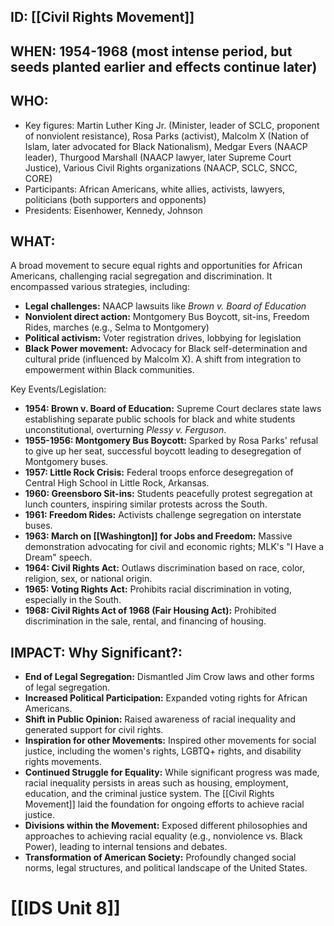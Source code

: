 ## ID: [[Civil Rights Movement]] 
## WHEN: 1954-1968 (most intense period, but seeds planted earlier and effects continue later)

## WHO:
*   Key figures: Martin Luther King Jr. (Minister, leader of SCLC, proponent of nonviolent resistance), Rosa Parks (activist), Malcolm X (Nation of Islam, later advocated for Black Nationalism), Medgar Evers (NAACP leader), Thurgood Marshall (NAACP lawyer, later Supreme Court Justice),  Various Civil Rights organizations (NAACP, SCLC, SNCC, CORE)
*   Participants: African Americans, white allies, activists, lawyers, politicians (both supporters and opponents)
*   Presidents: Eisenhower, Kennedy, Johnson

## WHAT:
A broad movement to secure equal rights and opportunities for African Americans, challenging racial segregation and discrimination. It encompassed various strategies, including:

*   **Legal challenges:** NAACP lawsuits like *Brown v. Board of Education*
*   **Nonviolent direct action:** Montgomery Bus Boycott, sit-ins, Freedom Rides, marches (e.g., Selma to Montgomery)
*   **Political activism:** Voter registration drives, lobbying for legislation
*   **Black Power movement:** Advocacy for Black self-determination and cultural pride (influenced by Malcolm X). A shift from integration to empowerment within Black communities.

Key Events/Legislation:

*   **1954: Brown v. Board of Education:** Supreme Court declares state laws establishing separate public schools for black and white students unconstitutional, overturning *Plessy v. Ferguson*.
*   **1955-1956: Montgomery Bus Boycott:** Sparked by Rosa Parks' refusal to give up her seat, successful boycott leading to desegregation of Montgomery buses.
*   **1957: Little Rock Crisis:** Federal troops enforce desegregation of Central High School in Little Rock, Arkansas.
*   **1960: Greensboro Sit-ins:** Students peacefully protest segregation at lunch counters, inspiring similar protests across the South.
*   **1961: Freedom Rides:** Activists challenge segregation on interstate buses.
*   **1963: March on [[Washington]] for Jobs and Freedom:** Massive demonstration advocating for civil and economic rights; MLK's "I Have a Dream" speech.
*   **1964: Civil Rights Act:** Outlaws discrimination based on race, color, religion, sex, or national origin.
*   **1965: Voting Rights Act:** Prohibits racial discrimination in voting, especially in the South.
*   **1968: Civil Rights Act of 1968 (Fair Housing Act):** Prohibited discrimination in the sale, rental, and financing of housing.

## IMPACT: Why Significant?:
*   **End of Legal Segregation:** Dismantled Jim Crow laws and other forms of legal segregation.
*   **Increased Political Participation:** Expanded voting rights for African Americans.
*   **Shift in Public Opinion:** Raised awareness of racial inequality and generated support for civil rights.
*   **Inspiration for other Movements:** Inspired other movements for social justice, including the women's rights, LGBTQ+ rights, and disability rights movements.
*   **Continued Struggle for Equality:** While significant progress was made, racial inequality persists in areas such as housing, employment, education, and the criminal justice system. The [[Civil Rights Movement]] laid the foundation for ongoing efforts to achieve racial justice.
*   **Divisions within the Movement:** Exposed different philosophies and approaches to achieving racial equality (e.g., nonviolence vs. Black Power), leading to internal tensions and debates.
*   **Transformation of American Society:** Profoundly changed social norms, legal structures, and political landscape of the United States.

# [[IDS Unit 8]]